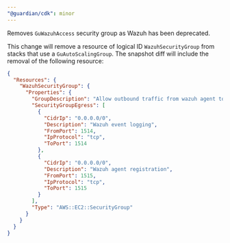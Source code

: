 ```yaml
---
"@guardian/cdk": minor
---
```


Removes `GuWazuhAccess` security group as Wazuh has been deprecated.

This change will remove a resource of logical ID `WazuhSecurityGroup` from stacks that use a `GuAutoScalingGroup`.
The snapshot diff will include the removal of the following resource:

```json
{
  "Resources": {
    "WazuhSecurityGroup": {
      "Properties": {
        "GroupDescription": "Allow outbound traffic from wazuh agent to manager",
        "SecurityGroupEgress": [
          {
            "CidrIp": "0.0.0.0/0",
            "Description": "Wazuh event logging",
            "FromPort": 1514,
            "IpProtocol": "tcp",
            "ToPort": 1514
          },
          {
            "CidrIp": "0.0.0.0/0",
            "Description": "Wazuh agent registration",
            "FromPort": 1515,
            "IpProtocol": "tcp",
            "ToPort": 1515
          }
        ],
        "Type": "AWS::EC2::SecurityGroup"
      }
    }
  }
}
```
